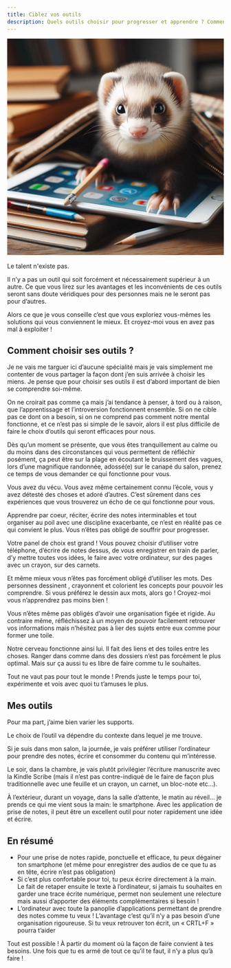 ```yaml
---
title: Ciblez vos outils
description: Quels outils choisir pour progresser et apprendre ? Comment les choisir ?
---
```


<img class="w-full h-96 object-cover" src="/public/_c25b0c88-be4a-4181-a0ac-26d1450e7226.jpeg" alt="Furette de couleur chocolat tenant un crayon dans ses pattes pour prendre des notes" />

Le talent n'existe pas. 

Il n’y a pas un outil qui soit forcément et nécessairement supérieur à un autre. Ce que vous lirez sur les avantages et les inconvénients de ces outils seront sans doute véridiques pour des personnes mais ne le seront pas pour d’autres.

Alors ce que je vous conseille c’est que vous exploriez vous-mêmes les solutions qui vous conviennent le mieux. Et croyez-moi vous en avez pas mal à exploiter !

## Comment choisir ses outils ? 

Je ne vais me targuer ici d’aucune spécialité mais je vais simplement me contenter de vous partager la façon dont j’en suis arrivée à choisir les miens. Je pense que pour choisir ses outils il est d’abord important de bien se comprendre soi-même.

On ne croirait pas comme ça mais j’ai tendance à penser, à tord ou à raison, que l’apprentissage et l’introversion fonctionnent ensemble. Si on ne cible pas ce dont on a besoin, si on ne comprend pas comment notre mental fonctionne, et ce n’est pas si simple de le savoir, alors il est plus difficile de faire le choix d’outils qui seront efficaces pour nous.

Dès qu’un moment se présente, que vous êtes tranquillement au calme ou du moins dans des circonstances qui vous permettent de réfléchir posément, ça peut être sur la plage en écoutant le bruissement des vagues, lors d’une magnifique randonnée, adossé(e) sur le canapé du salon, prenez ce temps de vous demander ce qui fonctionne pour vous.

Vous avez du vécu. Vous avez même certainement connu l’école, vous y avez détesté des choses et adoré d’autres. C’est sûrement dans ces expériences que vous trouverez un écho de ce qui fonctionne pour vous.

Apprendre par coeur, réciter, écrire des notes interminables et tout organiser au poil avec une discipline exacerbante, ce n’est en réalité pas ce qui convient le plus. Vous n’êtes pas obligé de souffrir pour progresser.

Votre panel de choix est grand ! Vous pouvez choisir d’utiliser votre téléphone, d’écrire de notes dessus, de vous enregistrer en train de parler, d’y mettre toutes vos idées, le faire avec votre ordinateur, sur des pages avec un crayon, sur des carnets.

Et même mieux vous n’êtes pas forcément obligé d’utiliser les mots. Des personnes dessinent , crayonnent et colorient les concepts pour pouvoir les comprendre. Si vous préférez le dessin aux mots, alors go ! Croyez-moi vous n’apprendrez pas moins bien !

Vous n’êtes même pas obligés d’avoir une organisation figée et rigide. Au contraire même, réfléchissez à un moyen de pouvoir facilement retrouver vos informations mais n’hésitez pas à lier des sujets entre eux comme pour former une toile.

Notre cerveau fonctionne ainsi lui. Il fait des liens et des toiles entre les choses. Ranger dans comme dans des dossiers n’est pas forcément le plus optimal. Mais sur ça aussi tu es libre de faire comme tu le souhaites.

Tout ne vaut pas pour tout le monde ! Prends juste le temps pour toi, expérimente et vois avec quoi tu t’amuses le plus. 

## Mes outils

Pour ma part, j’aime bien varier les supports.

Le choix de l’outil va dépendre du contexte dans lequel je me trouve.

Si je suis dans mon salon, la journée, je vais préférer utiliser l’ordinateur pour prendre des notes, écrire et consommer du contenu qui m’intéresse.

Le soir, dans la chambre, je vais plutôt privilégier l’écriture manuscrite avec la Kindle Scribe (mais il n’est pas contre-indiqué de le faire de façon plus traditionnelle avec une feuille et un crayon, un carnet, un bloc-note etc…).

À l’extérieur, durant un voyage, dans la salle d’attente, le matin au réveil… je prends ce qui me vient sous la main: le smartphone. Avec les application de prise de notes, il peut être un excellent outil pour noter rapidement une idée et écrire.

## En résumé

- Pour une prise de notes rapide, ponctuelle et efficace, tu peux dégainer ton smartphone (et même pour enregistrer des audios de ce que tu as en tête, écrire n’est pas obligation)
- Si c’est plus confortable pour toi, tu peux écrire directement à la main. Le fait de retaper ensuite le texte à l’ordinateur, si jamais tu souhaites en garder une trace écrite numérique, permet non seulement une relecture mais aussi d’apporter des éléments complémentaires si besoin !
- L’ordinateur avec toute la panoplie d’applications permettant de prendre des notes comme tu veux ! L’avantage c’est qu’il n’y a pas besoin d’une organisation rigoureuse. Si tu veux retrouver ton écrit, un « CRTL+F » pourra t’aider

Tout est possible ! À partir du moment où la façon de faire convient à tes besoins. Une fois que tu es armé de tout ce qu’il te faut, il n’y a plus qu’à faire !


